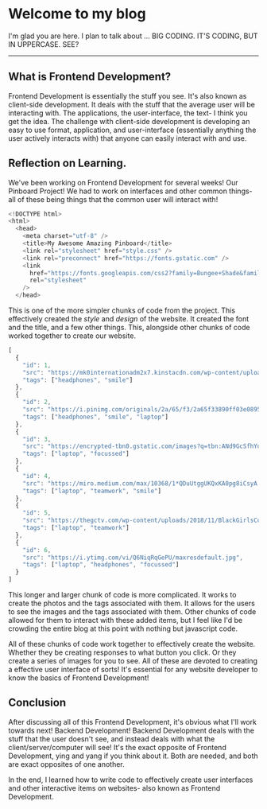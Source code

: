 # Welcome to my blog

I'm glad you are here. I plan to talk about ... BIG CODING. IT'S CODING, BUT IN UPPERCASE. SEE? 

-------------------------------------------------------------------------------------------------------------------------------------------------------------------

## What is Frontend Development? 

Frontend Development is essentially the stuff you see. It's also known as client-side development. It deals with the stuff that the average user will be interacting with. The applications, the user-interface, the text- I think you get the idea. The challenge with client-side development is developing an easy to use format, application, and user-interface (essentially anything the user actively interacts with) that anyone can easily interact with and use. 

## Reflection on Learning.

We've been working on Frontend Development for several weeks! Our Pinboard Project! We had to work on interfaces and other common things- all of these being things that the common user will interact with! 

```javascript
<!DOCTYPE html>
<html>
  <head>
    <meta charset="utf-8" />
    <title>My Awesome Amazing Pinboard</title>
    <link rel="stylesheet" href="style.css" />
    <link rel="preconnect" href="https://fonts.gstatic.com" />
    <link
      href="https://fonts.googleapis.com/css2?family=Bungee+Shade&family=Montserrat:wght@300&display=swap"
      rel="stylesheet"
    />
  </head>
```

This is one of the more simpler chunks of code from the project. This effectively created the *style* and *design* of the website. It created the font and the title, and a few other things. This, alongside other chunks of code worked together to create our website. 

```javascript 
[
  {
    "id": 1,
    "src": "https://mk0internationadm2x7.kinstacdn.com/wp-content/uploads/2018/10/ben-mullins-785443-unsplash-768x432.jpg",
    "tags": ["headphones", "smile"]
  },
  {
    "id": 2,
    "src": "https://i.pinimg.com/originals/2a/65/f3/2a65f33890ff03e08954a76d0a3d1865.jpg",
    "tags": ["headphones", "smile", "laptop"]
  },
  {
    "id": 3,
    "src": "https://encrypted-tbn0.gstatic.com/images?q=tbn:ANd9GcSfhYdIplE-UtslZHzzjdM5zJkCir1atAvgXg&usqp=CAU",
    "tags": ["laptop", "focussed"]
  },
  {
    "id": 4,
    "src": "https://miro.medium.com/max/10368/1*QDuUtggUKQxKA0pg8iCsyA.jpeg",
    "tags": ["laptop", "teamwork", "smile"]
  },
  {
    "id": 5,
    "src": "https://thegctv.com/wp-content/uploads/2018/11/BlackGirlsCode_main.jpg",
    "tags": ["laptop", "teamwork"]
  },
  {
    "id": 6,
    "src": "https://i.ytimg.com/vi/Q6NiqRqGePU/maxresdefault.jpg",
    "tags": ["laptop", "headphones", "focussed"]
  }
]
```

This longer and larger chunk of code is more complicated. It works to create the photos and the tags associated with them. It allows for the users to see the images and the tags associated with them. Other chunks of code allowed for them to interact with these added items, but I feel like I'd be crowding the entire blog at this point with nothing but javascript code. 

All of these chunks of code work together to effectively create the website. Whether they be creating responses to what button you click. Or they create a series of images for you to see. All of these are devoted to creating a effective user interface of sorts! It's essential for any website developer to know the basics of Frontend Development!

## Conclusion

After discussing all of this Frontend Development, it's obvious what I'll work towards next! Backend Development! Backend Development deals with the stuff that the user doesn't see, and instead deals with what the client/server/computer will see! It's the exact opposite of Frontend Development, ying and yang if you think about it. Both are needed, and both are exact opposites of one another. 

In the end, I learned how to write code to effectively create user interfaces and other interactive items on websites- also known as Frontend Development. 
